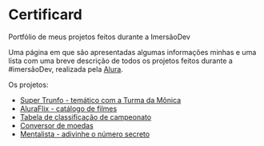 # Certificard
Portfólio de meus projetos feitos durante a ImersãoDev

Uma página em que são apresentadas algumas informações minhas e uma lista com uma breve descrição de todos os projetos feitos durante a #imersãoDev, realizada pela [Alura](http://alura.com.br).

Os projetos:
* [Super Trunfo - temático com a Turma da Mônica](https://github.com/lis-ds/id3-proj6-supertrunfo-tdm)
* [AluraFlix - catálogo de filmes](https://github.com/lis-ds/id3-proj4-aluraflix)
* [Tabela de classificação de campeonato](https://github.com/lis-ds/id3-proj5-tabelaclassificacao)
* [Conversor de moedas](https://github.com/lis-ds/id3-proj2-conversor-moedas)
* [Mentalista - adivinhe o número secreto](https://github.com/lis-ds/id3-proj3-mentalista)
